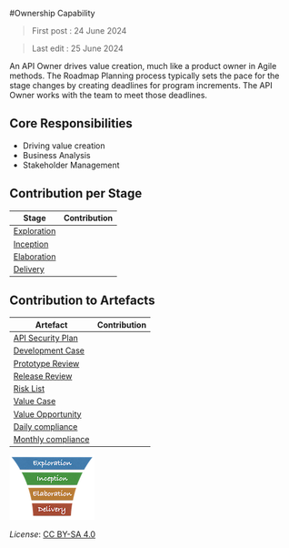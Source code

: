#Ownership Capability

> First post : 24 June 2024

> Last edit : 25 June 2024

An API Owner drives value creation, much like a product owner in Agile methods. The Roadmap Planning process typically sets the pace for the stage changes by creating deadlines for program increments. The API Owner works with the team to meet those deadlines.

## Core Responsibilities
- Driving value creation
- Business Analysis 
- Stakeholder Management

## Contribution per Stage
| Stage | Contribution |
| ----- | ------------ |
| [Exploration](/Stages/exploration.md) | |
| [Inception](/Stages/inception.md) | |
| [Elaboration](/Stages/elaboration.md) | |
| [Delivery](/Stages/delivery.md) | |

## Contribution to Artefacts
| Artefact | Contribution |
| ----- | ------------ |
| [API Security Plan](/Artefacts/sec-plan) | |
| [Development Case](/Artefacts/dev-case.md) | |
| [Prototype Review](/Artefacts/pro-review.md) | |
| [Release Review](/Artefacts/rel-review) | |
| [Risk List](/Artefacts/risklist.md) | |
| [Value Case](/Artefacts/val-case.md) | |
| [Value Opportunity](/Artefacts/val-oppo.md) | |
| [Daily compliance](/Artefacts/dailyCompliance.md) | |
| [Monthly compliance](/Artefacts/monthlyCompliance.md) | |

[<img src="/images/leanupLogo s.png" alt="drawing" class="center" width="150"/>](/Capabilities/overview.md)

*License*: [CC BY-SA 4.0](https://creativecommons.org/licenses/by-sa/4.0/deed.en)
